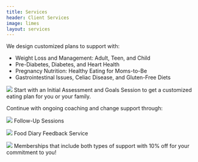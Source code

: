 ```yaml
---
title: Services
header: Client Services
image: limes
layout: services
---
```


We design customized plans to support with: 

* Weight Loss and Management: Adult, Teen, and Child
* Pre-Diabetes, Diabetes, and Heart Health
* Pregnancy Nutrition: Healthy Eating for Moms-to-Be
* Gastrointestinal Issues, Celiac Disease, and Gluten-Free Diets

<p><img src="playcircle"> </img>Start with an Initial Assessment and Goals Session to get a customized eating plan for you or your family. </p>

Continue with ongoing coaching and change support through:
<p><img src="comments"> </img>Follow-Up Sessions</p>
<p><img src="book"> </img>Food Diary Feedback Service</p>
<p><img src="calendar"> </img>Memberships that include both types of support with 10% off for your commitment to you!</p>
